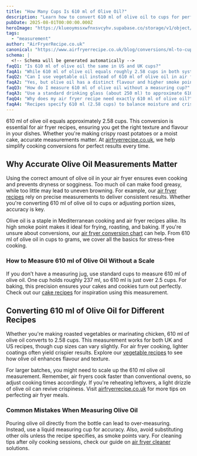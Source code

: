 ```yaml
---
title: "How Many Cups Is 610 ml of Olive Oil?"
description: "Learn how to convert 610 ml of olive oil to cups for perfect air fryer recipes. Get accurate measurements for baking and cooking in minutes!"
pubDate: 2025-08-01T00:00:00.000Z
heroImage: "https://klueoymssxwfnxsvcyhv.supabase.co/storage/v1/object/public/Shmucket/how-many-cups-is-610-ml-of-olive-oil.webp"
tags:
  - "measurement"
author: "AirFryerRecipe.co.uk"
canonical: "https://www.airfryerrecipe.co.uk/blog/conversions/ml-to-cups/how-many-cups-is-610-ml-of-olive-oil"
schema: |
  <!-- Schema will be generated automatically -->
faqQ1: "Is 610 ml of olive oil the same in US and UK cups?"
faqA1: "While 610 ml of olive oil equals roughly 2.58 cups in both systems, US cups are slightly smaller (237 ml) compared to UK cups (284 ml). For air fryer recipes, the difference is minimal, but precise measuring ensures consistency."
faqQ2: "Can I use vegetable oil instead of 610 ml of olive oil in air fryer recipes?"
faqA2: "Yes, but olive oil has a distinct flavour and higher smoke point, making it better for high-heat cooking. If substituting, use the same volume (2.58 cups) and adjust cooking times if needed."
faqQ3: "How do I measure 610 ml of olive oil without a measuring cup?"
faqA3: "Use a standard drinking glass (about 250 ml) to approximate 610 ml—just over 2.5 glasses. For baking, though, we recommend proper measuring tools for accuracy."
faqQ4: "Why does my air fryer recipe need exactly 610 ml of olive oil?"
faqA4: "Recipes specify 610 ml (2.58 cups) to balance moisture and crispiness. Too much oil can make food greasy, while too little may dry it out. Always follow measurements for best results."
---
```

<p>610 ml of olive oil equals approximately 2.58 cups. This conversion is essential for air fryer recipes, ensuring you get the right texture and flavour in your dishes. Whether you're making crispy roast potatoes or a moist cake, accurate measurements matter. At <a href=https://www.airfryerrecipe.co.uk>airfryerrecipe.co.uk</a>, we help simplify cooking conversions for perfect results every time.</p>

<h2>Why Accurate Olive Oil Measurements Matter</h2>  
<p>Using the correct amount of olive oil in your air fryer ensures even cooking and prevents dryness or sogginess. Too much oil can make food greasy, while too little may lead to uneven browning. For example, our <a href=https://www.airfryerrecipe.co.uk/recipes>air fryer recipes</a> rely on precise measurements to deliver consistent results. Whether you're converting 610 ml of olive oil to cups or adjusting portion sizes, accuracy is key.</p>  

<p>Olive oil is a staple in Mediterranean cooking and air fryer recipes alike. Its high smoke point makes it ideal for frying, roasting, and baking. If you're unsure about conversions, our <a href=https://www.airfryerrecipe.co.uk/air-fryer-conversion-chart>air fryer conversion chart</a> can help. From 610 ml of olive oil in cups to grams, we cover all the basics for stress-free cooking.</p>  

<h3>How to Measure 610 ml of Olive Oil Without a Scale</h3>  
<p>If you don’t have a measuring jug, use standard cups to measure 610 ml of olive oil. One cup holds roughly 237 ml, so 610 ml is just over 2.5 cups. For baking, this precision ensures your cakes and cookies turn out perfectly. Check out our <a href=https://www.airfryerrecipe.co.uk/recipe-category/cakes>cake recipes</a> for inspiration using this measurement.</p>  

<h2>Converting 610 ml of Olive Oil for Different Recipes</h2>  
<p>Whether you're making roasted vegetables or marinating chicken, 610 ml of olive oil converts to 2.58 cups. This measurement works for both UK and US recipes, though cup sizes can vary slightly. For air fryer cooking, lighter coatings often yield crispier results. Explore our <a href=https://www.airfryerrecipe.co.uk/recipe-category/vegetables>vegetable recipes</a> to see how olive oil enhances flavour and texture.</p>  

<p>For larger batches, you might need to scale up the 610 ml olive oil measurement. Remember, air fryers cook faster than conventional ovens, so adjust cooking times accordingly. If you're reheating leftovers, a light drizzle of olive oil can revive crispiness. Visit <a href=https://www.airfryerrecipe.co.uk>airfryerrecipe.co.uk</a> for more tips on perfecting air fryer meals.</p>  

<h3>Common Mistakes When Measuring Olive Oil</h3>  
<p>Pouring olive oil directly from the bottle can lead to over-measuring. Instead, use a liquid measuring cup for accuracy. Also, avoid substituting other oils unless the recipe specifies, as smoke points vary. For cleaning tips after oily cooking sessions, check our guide on <a href=https://www.airfryerrecipe.co.uk/air-fryer-cleaner>air fryer cleaner</a> solutions.</p>
